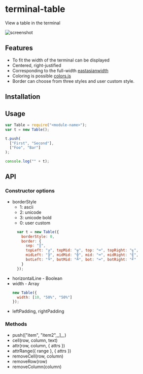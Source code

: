 terminal-table
==============
View a table in the terminal

![screenshot](https://raw.githubusercontent.com/zaftzaft/terminal-table/master/img/screenshot.png)


## Features
- To fit the width of the terminal can be displayed
- Centered, right-justified
- Corresponding to the full-width [eastasianwidth](https://github.com/komagata/eastasianwidth)
- Coloring is possible [colors.js](https://github.com/marak/colors.js)
- Border can choose from three styles and user custom style.


## Installation

## Usage
``` js
var Table = require("<module-name>");
var t = new Table();

t.push(
  ["First", "Second"],
  ["Foo", "Bar"]
);

console.log("" + t);
```

## API

### Constructor options
- borderStyle
  - 1: ascii
  - 2: unicode
  - 3: unicode bold
  - 0: user custom
  ``` js
    var t = new Table({
      borderStyle: 0,
      border: {
        sep: "║",
        topLeft: "╔", topMid: "╦", top: "═", topRight: "╗",
        midLeft: "╠", midMid: "╬", mid: "═", midRight: "╣",
        botLeft: "╚", botMid: "╩", bot: "═", botRight: "╝"
      }
    });
  ```
- horizontalLine - Boolean
- width - Array
  ``` js
  new Table({
    width: [10, "50%", "50%"]
  });
  ```
- leftPadding, rightPadding



### Methods
- push(["item", "item2",,,],,,)
- cell(row, column, text)
- attr(row, column, { attrs })
- attrRange({ range }, { attrs })
- removeCell(row, column)
- removeRow(row)
- removeColumn(column)

